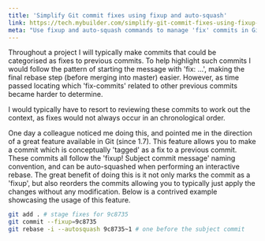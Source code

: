 ```yaml
---
title: 'Simplify Git commit fixes using fixup and auto-squash'
link: https://tech.mybuilder.com/simplify-git-commit-fixes-using-fixup-and-auto-squash/
meta: "Use fixup and auto-squash commands to manage 'fix' commits in Git"
---
```


Throughout a project I will typically make commits that could be categorised as fixes to previous commits.
To help highlight such commits I would follow the pattern of starting the message with 'fix: ...', making the final rebase step (before merging into master) easier.
However, as time passed locating which 'fix-commits' related to other previous commits became harder to determine.

<!--more-->

I would typically have to resort to reviewing these commits to work out the context, as fixes would not always occur in an chronological order.

One day a colleague noticed me doing this, and pointed me in the direction of a great feature available in Git (since 1.7).
This feature allows you to make a commit which is conceptually 'tagged' as a fix to a previous commit.
These commits all follow the 'fixup! Subject commit message' naming convention, and can be auto-squashed when performing an interactive rebase.
The great benefit of doing this is it not only marks the commit as a 'fixup', but also reorders the commits allowing you to typically just apply the changes without any modification.
Below is a contrived example showcasing the usage of this feature.

```bash
git add . # stage fixes for 9c8735
git commit --fixup=9c8735
git rebase -i --autosquash 9c8735~1 # one before the subject commit
```

